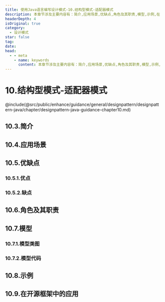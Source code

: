 ```yaml
---
title: 使用Java语言编写设计模式-10.结构型模式-适配器模式
description: 本章节涉及主要内容有：简介,应用场景,优缺点,角色及其职责,模型,示例,在开源框架中的应用,具体每个小节中包含的内容可使通过下面的章节内容大纲进行查看,所有代码均经过严格测试，可直接复制运行即可。
headerDepth: 4
isOriginal: true
category:
  - 设计模式
star: false
tag:
date: 
head:
  - - meta
    - name: keywords
      content: 本章节涉及主要内容有：简介,应用场景,优缺点,角色及其职责,模型,示例,在开源框架中的应用,具体每个小节中包含的内容可使通过下面的章节内容大纲进行查看,所有代码均经过严格测试，可直接复制运行即可。
---
```


# 10.结构型模式-适配器模式
@include(@src/public/enhance/guidance/general/designpattern/designpattern-java/chapter/designpattern-java-guidance-chapter10.md)
## 10.3.简介
## 10.4.应用场景
## 10.5.优缺点
### 10.5.1.优点
### 10.5.2.缺点
## 10.6.角色及其职责
## 10.7.模型
### 10.7.1.模型类图
### 10.7.2.模型代码
## 10.8.示例
## 10.9.在开源框架中的应用

<ScrollIntoPageView/>
<HideSideBar/>

